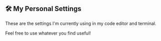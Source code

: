 ## 🛠 My Personal Settings

These are the settings I'm currently using in my code editor and terminal.

Feel free to use whatever you find useful!
